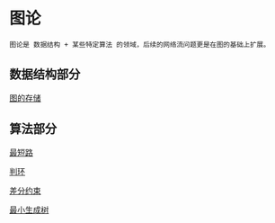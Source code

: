 # 图论
    图论是 数据结构 + 某些特定算法 的领域，后续的网络流问题更是在图的基础上扩展。

## 数据结构部分
[图的存储](https://github.com/chouring/data_structure-algorithm-math/blob/main/data_structure/graph/graph.md)

## 算法部分
[最短路]()

[判环](https://github.com/chouring/data_structure-algorithm-math/blob/main/data_structure/graph/ring.md)

[差分约束](https://github.com/chouring/data_structure-algorithm-math/blob/main/data_structure/graph/diff-constraint.md)

[最小生成树]()
